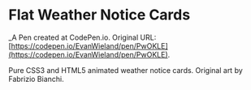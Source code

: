 # Flat Weather Notice Cards
 _A Pen created at CodePen.io. Original URL: [https://codepen.io/EvanWieland/pen/PwOKLE](https://codepen.io/EvanWieland/pen/PwOKLE).

 Pure CSS3 and HTML5 animated weather notice cards. Original art by Fabrizio Bianchi.